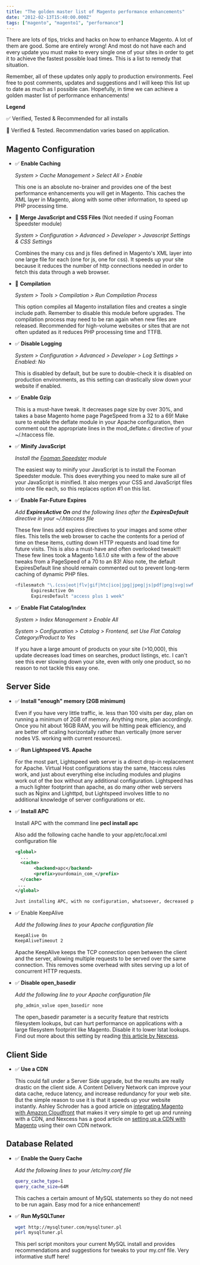 ```yaml
---
title: "The golden master list of Magento performance enhancements"
date: "2012-02-13T15:40:00.000Z"
tags: ["magento", "magento1", "performance"]
---
```


There are lots of tips, tricks and hacks on how to enhance Magento. A lot of them are good. Some are entirely wrong! And most do not have each and every update you must make to every single one of your sites in order to get it to achieve the fastest possible load times. This is a list to remedy that situation.

Remember, all of these updates only apply to production environments. Feel free to post comments, updates and suggestions and I will keep this list up to date as much as I possible can. Hopefully, in time we can achieve a golden master list of performance enhancements!

**Legend**

✅ Verified, Tested & Recommended for all installs

📒 Verified & Tested. Recommendation varies based on application.

## Magento Configuration


- ✅ **Enable Caching**
  
  *System &gt; Cache Management &gt; Select All &gt; Enable*

  This one is an absolute no-brainer and provides one of the best performance enhancements you will get in Magento. This caches the XML layer in Magento, along with some other information, to speed up PHP processing time.
- 📒 **Merge JavaScript and CSS Files** (Not needed if using Fooman Speedster module)
  
  *System &gt; Configuration &gt; Advanced &gt; Developer &gt; Javascript Settings &amp; CSS Settings*

  Combines the many css and js files defined in Magento's XML layer into one large file for each (one for js, one for css). It speeds up your site because it reduces the number of http connections needed in order to fetch this data through a web browser.

- 📒 **Compilation**

  *System &gt; Tools &gt; Compilation &gt; Run Compilation Process*
  
  This option compiles all Magento installation files and creates a single include path. Remember to disable this module before upgrades. The compilation process may need to be ran again when new files are released. Recommended for high-volume websites or sites that are not often updated as it reduces PHP processing time and TTFB.
  
- ✅ **Disable Logging**

  *System &gt; Configuration &gt; Advanced &gt; Developer &gt; Log Settings &gt; Enabled: No*
  
  This is disabled by default, but be sure to double-check it is disabled on production environments, as this setting can drastically slow down your website if enabled.
  
- ✅ **Enable Gzip**
  
  This is a must-have tweak. It decreases page size by over 30%, and takes a base Magento home page PageSpeed from a 32 to a 69! Make sure to enable the deflate module in your Apache configuration, then comment out the appropriate lines in the mod_deflate.c directive of your ~/.htaccess file.
  
- ✅ **Minify JavaScript**
  
  *Install the <a href="http://www.magentocommerce.com/magento-connect/fooman-speedster.html" target="_blank">Fooman Speedster</a> module*
  
  The easiest way to minify your JavaScript is to install the Fooman Speedster module. This does everything you need to make sure all of your JavaScript is minified. It also merges your CSS and JavaScript files into one file each, so this replaces option #1 on this list.

- ✅ **Enable Far-Future Expires**
  
  *Add __ExpiresActive On__ and the following lines after the __ExpiresDefault__ directive in your ~/.htaccess file*
  
  These few lines add expires directives to your images and some other files. This tells the web browser to cache the contents for a period of time on these items, cutting down HTTP requests and load time for future visits. This is also a must-have and often overlooked tweak!!! These few lines took a Magento 1.6.1.0 site with a few of the above tweaks from a PageSpeed of a 70 to an 83! Also note, the default ExpiresDefault line should remain commented out to prevent long-term caching of dynamic PHP files.
  
  ```bash
  <filesmatch "\.(css|eot|flv|gif|htc|ico|jpg|jpeg|js|pdf|png|svg|swf|ttf|woff)$"="">
        ExpiresActive On
        ExpiresDefault "access plus 1 week"
  ```
  
- ✅ **Enable Flat Catalog/Index**
  
  *System &gt; Index Management &gt; Enable All*
  
  *System &gt; Configuration &gt; Catalog &gt; Frontend, set Use Flat Catalog Category/Product to Yes*
  
  If you have a large amount of products on your site (&gt;10,000), this update decreases load times on searches, product listings, etc. I can't see this ever slowing down your site, even with only one product, so no reason to not tackle this easy one.

## Server Side

- ✅ **Install "enough" memory (2GB minimum)**
  
  Even if you have very little traffic, ie. less than 100 visits per day, plan on running a minimum of 2GB of memory. Anything more, plan accordingly. Once you hit about 16GB RAM, you will be hitting peak efficiency, and are better off scaling horizontally rather than vertically (more server nodes VS. working with current resources).

- ✅ **Run Lightspeed VS. Apache**
  
  For the most part, Lightspeed web server is a direct drop-in replacement for Apache. Virtual Host configurations stay the same, htaccess rules work, and just about everything else including modules and plugins work out of the box without any additional configuration. Lightspeed has a much lighter footprint than apache, as do many other web servers such as Nginx and Lighttpd, but Lightspeed involves little to no additional knowledge of server configurations or etc.

- ✅ **Install APC**
  
  Install APC with the command line **pecl install apc**
  
  Also add the following cache handle to your app/etc/local.xml configuration file
  
  ```xml
  <global>
    ...
    <cache>
         <backend>apc</backend>
         <prefix>yourdomain_com_</prefix>
    </cache>
   ...
  </global>

  Just installing APC, with no configuration, whatsoever, decreased page load time by about 20% on my clean Magento install, and decreased TTFP by about 30%! APC is one of the best bytecode compressor's for PHP, and has been tried and true on many Magento installations so far, so there is no need to look elsewhere.

- ✅ Enable KeepAlive
  
  *Add the following lines to your Apache configuration file*
  
  ```bash
  KeepAlive On
  KeepAliveTimeout 2
  ```
  
  Apache KeepAlive keeps the TCP connection open between the client and the server, allowing multiple requests to be served over the same connection. This removes some overhead with sites serving up a lot of concurrent HTTP requests.

- ✅ **Disable open_basedir**
  
  *Add the following line to your Apache configuration file*
  
  ```bash
  php_admin_value open_basedir none
  ```
  
  The open\_basedir parameter is a security feature that restricts filesystem lookups, but can hurt performance on applications with a large filesystem footprint like Magento. Disable it to lower lstat lookups. Find out more about this setting by reading <a href="http://blog.nexcess.net/2010/03/31/php-open_basedir-and-magento-performance/" target="_blank">this article by Nexcess</a>.

## Client Side

- ✅ **Use a CDN**
  
  This could fall under a Server Side upgrade, but the results are really drastic on the client side. A Content Delivery Network can improve your data cache, reduce latency, and increase redundancy for your web site. But the simple reason to use it is that it speeds up your website instantly. Ashley Schroder has a good article on <a href="http://www.aschroder.com/2011/05/magento-and-amazons-cloudfront-cdn-the-easy-way/" target="_blank">integrating Magento with Amazon Cloudfront</a> that makes it very simple to get up and running with a CDN, and Nexcess has a good article on <a href="http://docs.nexcess.net/nexcess-cdn-magento-setup" target="_blank">setting up a CDN with Magento</a> using their own CDN network.

## Database Related

- ✅ **Enable the Query Cache**
  
  *Add the following lines to your /etc/my.conf file*
  
  ```bash
  query_cache_type=1
  query_cache_size=64M
  ```
  
  This caches a certain amount of MySQL statements so they do not need to be run again. Easy mod for a nice enhancement!

- ✅ **Run MySQLTuner**
  
  ```bash
  wget http://mysqltuner.com/mysqltuner.pl
  perl mysqltuner.pl
  ```
  
  This perl script monitors your current MySQL install and provides recommendations and suggestions for tweaks to your my.cnf file. Very informative stuff here!
